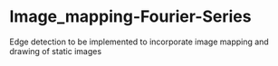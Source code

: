 # Image_mapping-Fourier-Series

Edge detection to be implemented to incorporate image mapping and drawing of static images
